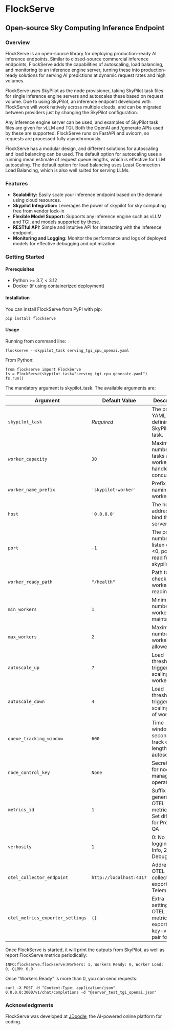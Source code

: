 # FlockServe

## Open-source Sky Computing Inference Endpoint

### Overview

FlockServe is an open-source library for deploying production-ready AI inference endpoints. Similar to
closed-source commercial inference endpoints, FlockServe adds the capabilities of autoscaling, load balancing,
and monitoring to an inference engine server, turning these into production-ready solutions for serving AI
predictions at dynamic request rates and high volumes.

FlockServe uses SkyPilot as the node provisioner, taking SkyPilot task files for single inference engine servers and
autoscales these based on request volume. Due to using SkyPilot, an inference endpoint developed with FlockServe will
work natively across multiple clouds, and can be migrated between providers just by changing the SkyPilot configuration.

Any inference engine server can be used, and examples of SkyPilot task files are given for vLLM and TGI. Both the
OpenAI and /generate APIs used by these are supported. FlockServe runs on FastAPI and uvicorn, so requests are
processed fully asynchronously.

FlockServe has a modular design, and different solutions for autoscaling and load balancing can be used. The default
option for autoscaling uses a running mean estimate of request queue lengths, which is effective for LLM autoscaling.
The default option for load balancing uses Least Connection Load Balancing, which is also well suited for serving LLMs.

### Features

- **Scalability:** Easily scale your inference endpoint based on the demand using cloud resources.
- **Skypilot Integration:** Leverages the power of skypilot for sky computing free from vendor lock-in
- **Flexible Model Support:** Supports any inference engine such as vLLM and TGI, and models supported by these.
- **RESTful API:** Simple and intuitive API for interacting with the inference endpoint.
- **Monitoring and Logging:** Monitor the performance and logs of deployed models for effective debugging and
  optimization.

### Getting Started

#### Prerequisites

- Python >= 3.7, < 3.12
- Docker (if using containerized deployment)

#### Installation

You can install FlockServe from PyPI with pip:

```
pip install flockserve
```

#### Usage

Running from command line:

```
flockserve --skypilot_task serving_tgi_cpu_openai.yaml
```

From Python:

```
from flockserve import FlockServe
fs = FlockServe(skypilot_task="serving_tgi_cpu_generate.yaml")
fs.run()
```

The mandatory argument is skypilot_task. The available arguments are:

| Argument                         | Default Value           | Description                                                          |
|----------------------------------|-------------------------|----------------------------------------------------------------------|
| `skypilot_task`                  | *Required*              | The path to a YAML file defining the SkyPilot task.                  |
| `worker_capacity`                | `30`                    | Maximum number of tasks a worker can handle concurrently.            |
| `worker_name_prefix`             | `'skypilot-worker'`     | Prefix for naming workers.                                           |
| `host`                           | `'0.0.0.0'`             | The host IP address to bind the server.                              |
| `port`                           | `-1`                    | The port number to listen on. If <0, port is read from skypilot task |
| `worker_ready_path`              | `"/health"`             | Path to check worker readiness.                                      |
| `min_workers`                    | `1`                     | Minimum number of workers to maintain.                               |
| `max_workers`                    | `2`                     | Maximum number of workers allowed.                                   |
| `autoscale_up`                   | `7`                     | Load threshold to trigger scaling up of workers.                     |
| `autoscale_down`                 | `4`                     | Load threshold to trigger scaling down of workers.                   |
| `queue_tracking_window`          | `600`                   | Time window in seconds to track queue length for autoscaling.        |
| `node_control_key`               | `None`                  | Secret key for node management operations.                           |
| `metrics_id`                     | `1`                     | Suffix for generated OTEL metrics -- Set different for Prod & QA     |
| `verbosity`                      | `1`                     | 0: No logging, 1: Info,  2: Debug                                    |
| `otel_collector_endpoint`        | `http://localhost:4317` | Address of OTEL collector to export Telemetry to                     |
| `otel_metrics_exporter_settings` | `{}`                    | Extra settings for OTEL metrics exporter in key-value pair format    |

Once FlockServe is started, it will print the outputs from SkyPilot, as well as report FlockServe metrics periodically:

```
INFO:flockserve.flockserve:Workers: 1, Workers Ready: 0, Worker Load: 0, QLRM: 0.0
```

Once "Workers Ready" is more than 0, you can send requests:

```
curl -X POST -H "Content-Type: application/json" 0.0.0.0:3000/v1/chat/completions -d "@server_test_tgi_openai.json"
```

### Acknowledgments

FlockServe was developed at [JDoodle](https://www.jdoodle.com/), the AI-powered online platform for coding. 